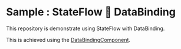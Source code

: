 Sample : StateFlow 🤝 DataBinding
===

This repository is demonstrate using StateFlow with DataBinding.

This is achieved using the [DataBindingComponent](https://developer.android.com/reference/android/databinding/DataBindingComponent).

